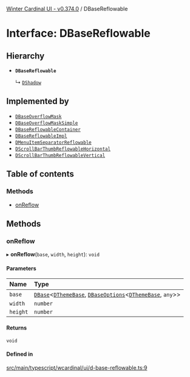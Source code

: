 [Winter Cardinal UI - v0.374.0](../index.md) / DBaseReflowable

# Interface: DBaseReflowable

## Hierarchy

- **`DBaseReflowable`**

  ↳ [`DShadow`](DShadow.md)

## Implemented by

- [`DBaseOverflowMask`](../classes/DBaseOverflowMask.md)
- [`DBaseOverflowMaskSimple`](../classes/DBaseOverflowMaskSimple.md)
- [`DBaseReflowableContainer`](../classes/DBaseReflowableContainer.md)
- [`DBaseReflowableImpl`](../classes/DBaseReflowableImpl.md)
- [`DMenuItemSeparatorReflowable`](../classes/DMenuItemSeparatorReflowable.md)
- [`DScrollBarThumbReflowableHorizontal`](../classes/DScrollBarThumbReflowableHorizontal.md)
- [`DScrollBarThumbReflowableVertical`](../classes/DScrollBarThumbReflowableVertical.md)

## Table of contents

### Methods

- [onReflow](DBaseReflowable.md#onreflow)

## Methods

### onReflow

▸ **onReflow**(`base`, `width`, `height`): `void`

#### Parameters

| Name | Type |
| :------ | :------ |
| `base` | [`DBase`](../classes/DBase.md)\<[`DThemeBase`](DThemeBase.md), [`DBaseOptions`](DBaseOptions.md)\<[`DThemeBase`](DThemeBase.md), `any`\>\> |
| `width` | `number` |
| `height` | `number` |

#### Returns

`void`

#### Defined in

[src/main/typescript/wcardinal/ui/d-base-reflowable.ts:9](https://github.com/winter-cardinal/winter-cardinal-ui/blob/v0.310.1/src/main/typescript/wcardinal/ui/d-base-reflowable.ts#L9)
